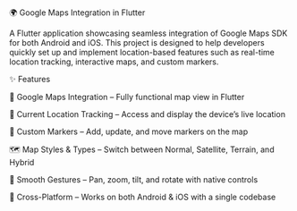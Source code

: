 🌍 Google Maps Integration in Flutter

A Flutter application showcasing seamless integration of Google Maps SDK for both Android and iOS. This project is designed to help developers quickly set up and implement location-based features such as real-time location tracking, interactive maps, and custom markers.

✨ Features

📍 Google Maps Integration – Fully functional map view in Flutter

🎯 Current Location Tracking – Access and display the device’s live location

📌 Custom Markers – Add, update, and move markers on the map

🗺️ Map Styles & Types – Switch between Normal, Satellite, Terrain, and Hybrid

🔎 Smooth Gestures – Pan, zoom, tilt, and rotate with native controls

🚀 Cross-Platform – Works on both Android & iOS with a single codebase

